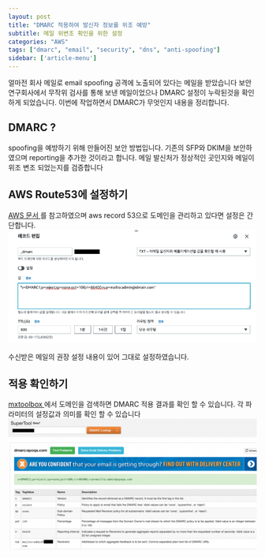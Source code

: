 ```yaml
---
layout: post
title: "DMARC 적용하여 발신자 정보를 위조 예방"
subtitle: 메일 위변조 확인을 위한 설정
categories: "AWS"
tags: ["dmarc", "email", "security", "dns", "anti-spoofing"]
sidebar: ['article-menu']
---
```


얼마전 회사 메일로 email spoofing 공격에 노출되어 있다는 메일을 받았습니다
보안 연구회사에서 무작위 검사를 통해 보낸 메일이었으나 DMARC 설정이 누락된것을 확인하게 되었습니다.
이번에 작업하면서 DMARC가 무엇인지 내용을 정리합니다.

## DMARC ?
spoofing을 예방하기 위해 만들어진 보안 방법입니다.
기존의 SFP와 DKIM을 보안하였으며 reporting을 추가한 것이라고 합니다.
메일 발신처가 정상적인 곳인지와 메일이 위조 변조 되었는지를 검증합니다


## AWS Route53에 설정하기

<a href="https://docs.aws.amazon.com/ko_kr/ses/latest/dg/send-email-authentication-dmarc.html" target="_blank"> AWS 문서 </a> 를 참고하였으며
aws record 53으로 도메인을 관리하고 있다면 설정은 간단합니다.
<img class="post_img" src="/assets/images/posts/dmarc_route53.png">

수신받은 메일의 권장 설정 내용이 있어 그대로 설정하였습니다.

## 적용 확인하기

<a href="https://mxtoolbox.com/DMARC.aspx" target="_blank"> mxtoolbox </a> 에서 도메인을 검색하면 DMARC 적용 결과를 확인 할 수 있습니다.
각 파라미터의 설정값과 의미를 확인 할 수 있습니다
<img class="post_img" src="/assets/images/posts/dmarc_result.png">
